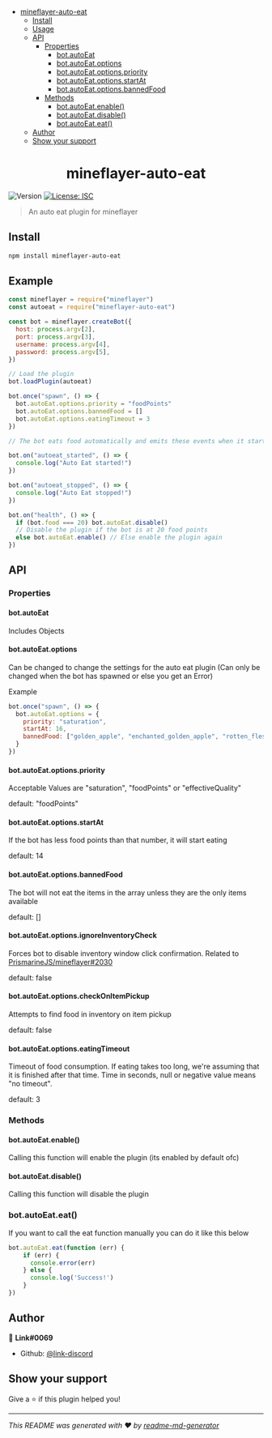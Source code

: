 <!-- START doctoc generated TOC please keep comment here to allow auto update -->
<!-- DON'T EDIT THIS SECTION, INSTEAD RE-RUN doctoc TO UPDATE -->

- [mineflayer-auto-eat](#mineflayer-auto-eat)
  - [Install](#install)
  - [Usage](#usage)
  - [API](#api)
    - [Properties](#properties)
      - [bot.autoEat](#botautoeat)
      - [bot.autoEat.options](#botautoeatoptions)
      - [bot.autoEat.options.priority](#botautoeatoptionspriority)
      - [bot.autoEat.options.startAt](#botautoeatoptionsstartat)
      - [bot.autoEat.options.bannedFood](#botautoeatoptionsbannedfood)
    - [Methods](#methods)
      - [bot.autoEat.enable()](#botautoeatenable)
      - [bot.autoEat.disable()](#botautoeatdisable)
      - [bot.autoEat.eat()](#botautoeateat)
  - [Author](#author)
  - [Show your support](#show-your-support)

<!-- END doctoc generated TOC please keep comment here to allow auto update -->

<h1 align="center">mineflayer-auto-eat</h1>
<p>
  <img alt="Version" src="https://img.shields.io/badge/version-1.2.0-blue.svg?cacheSeconds=2592000" />
  <a href="#" target="_blank">
    <img alt="License: ISC" src="https://img.shields.io/badge/License-ISC-yellow.svg" />
  </a>
</p>

> An auto eat plugin for mineflayer

## Install

```sh
npm install mineflayer-auto-eat
```

## Example

```js
const mineflayer = require("mineflayer")
const autoeat = require("mineflayer-auto-eat")

const bot = mineflayer.createBot({
  host: process.argv[2],
  port: process.argv[3],
  username: process.argv[4],
  password: process.argv[5],
})

// Load the plugin
bot.loadPlugin(autoeat)

bot.once("spawn", () => {
  bot.autoEat.options.priority = "foodPoints"
  bot.autoEat.options.bannedFood = []
  bot.autoEat.options.eatingTimeout = 3
})

// The bot eats food automatically and emits these events when it starts eating and stops eating.

bot.on("autoeat_started", () => {
  console.log("Auto Eat started!")
})

bot.on("autoeat_stopped", () => {
  console.log("Auto Eat stopped!")
})

bot.on("health", () => {
  if (bot.food === 20) bot.autoEat.disable()
  // Disable the plugin if the bot is at 20 food points
  else bot.autoEat.enable() // Else enable the plugin again
})
```

## API

### Properties

#### bot.autoEat

Includes Objects

#### bot.autoEat.options

Can be changed to change the settings for the auto eat plugin
(Can only be changed when the bot has spawned or else you get an Error)

Example

```js
bot.once("spawn", () => {
  bot.autoEat.options = {
    priority: "saturation",
    startAt: 16,
    bannedFood: ["golden_apple", "enchanted_golden_apple", "rotten_flesh"],
  }
})
```

#### bot.autoEat.options.priority
Acceptable Values are "saturation", "foodPoints" or "effectiveQuality"

default: "foodPoints"

#### bot.autoEat.options.startAt
If the bot has less food points than that number, it will start eating

default: 14

#### bot.autoEat.options.bannedFood
The bot will not eat the items in the array unless they are the only items available

default: []

#### bot.autoEat.options.ignoreInventoryCheck
Forces bot to disable inventory window click confirmation.
Related to [PrismarineJS/mineflayer#2030](https://github.com/PrismarineJS/mineflayer/issues/2030)

default: false

#### bot.autoEat.options.checkOnItemPickup
Attempts to find food in inventory on item pickup

default: false

#### bot.autoEat.options.eatingTimeout
Timeout of food consumption. If eating takes too long, we're assuming that
it is finished after that time. Time in seconds, null or negative value means
"no timeout".

default: 3

### Methods

#### bot.autoEat.enable()
Calling this function will enable the plugin
(its enabled by default ofc)

#### bot.autoEat.disable()
Calling this function will disable the plugin

### bot.autoEat.eat()
If you want to call the eat function manually 
you can do it like this below
```js
bot.autoEat.eat(function (err) {
    if (err) {
      console.error(err)
    } else {
      console.log('Success!')
    }
})
```

## Author

👤 **Link#0069**

- Github: [@link-discord](https://github.com/link-discord)

## Show your support

Give a ⭐️ if this plugin helped you!

***

_This README was generated with ❤️ by [readme-md-generator](https://github.com/kefranabg/readme-md-generator)_
